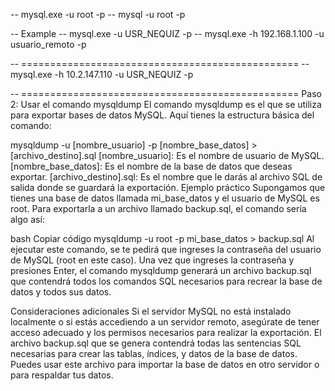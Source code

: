
-- mysql.exe -u root -p
-- mysql -u root -p


-- Example
-- mysql.exe -u USR_NEQUIZ -p
-- mysql.exe -h 192.168.1.100 -u usuario_remoto -p

-- ================================================
-- mysql.exe -h 10.2.147.110 -u USR_NEQUIZ -p


-- ================================================
Paso 2: Usar el comando mysqldump
El comando mysqldump es el que se utiliza para exportar bases de datos MySQL. Aquí tienes la estructura básica del comando:


mysqldump -u [nombre_usuario] -p [nombre_base_datos] > [archivo_destino].sql
[nombre_usuario]: Es el nombre de usuario de MySQL.
[nombre_base_datos]: Es el nombre de la base de datos que deseas exportar.
[archivo_destino].sql: Es el nombre que le darás al archivo SQL de salida donde se guardará la exportación.
Ejemplo práctico
Supongamos que tienes una base de datos llamada mi_base_datos y el usuario de MySQL es root. Para exportarla a un archivo llamado backup.sql, el comando sería algo así:

bash
Copiar código
mysqldump -u root -p mi_base_datos > backup.sql
Al ejecutar este comando, se te pedirá que ingreses la contraseña del usuario de MySQL (root en este caso). Una vez que ingreses la contraseña y presiones Enter, el comando mysqldump generará un archivo backup.sql que contendrá todos los comandos SQL necesarios para recrear la base de datos y todos sus datos.

Consideraciones adicionales
Si el servidor MySQL no está instalado localmente o si estás accediendo a un servidor remoto, asegúrate de tener acceso adecuado y los permisos necesarios para realizar la exportación.
El archivo backup.sql que se genera contendrá todas las sentencias SQL necesarias para crear las tablas, índices, y datos de la base de datos. Puedes usar este archivo para importar la base de datos en otro servidor o para respaldar tus datos.